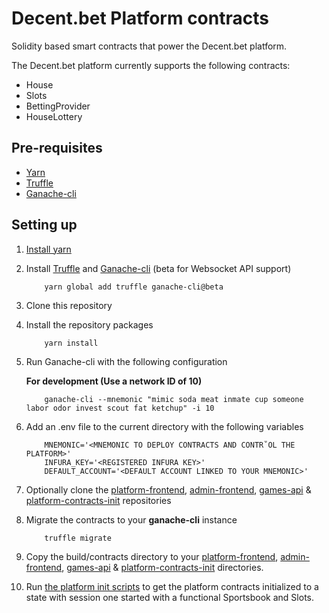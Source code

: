 # Decent.bet Platform contracts

Solidity based smart contracts that power the Decent.bet platform. 

The Decent.bet platform currently supports the following contracts:

* House
* Slots
* BettingProvider
* HouseLottery

## Pre-requisites

* [Yarn](https://yarnpkg.com)
* [Truffle](https://github.com/trufflesuite/truffle)
* [Ganache-cli](https://github.com/trufflesuite/ganache-cli)

## Setting up

1. [Install yarn](https://yarnpkg.com/lang/en/docs/install/)

2. Install [Truffle](https://github.com/trufflesuite/truffle) and [Ganache-cli](https://github.com/trufflesuite/ganache-cli) (beta for Websocket API support)

    ```
        yarn global add truffle ganache-cli@beta
    ```

3. Clone this repository

4. Install the repository packages

    ```
        yarn install
    ```

5. Run Ganache-cli with the following configuration
    
    **For development (Use a network ID of 10)**
    ```
        ganache-cli --mnemonic "mimic soda meat inmate cup someone labor odor invest scout fat ketchup" -i 10
    ```
6. Add an .env file to the current directory with the following variables
   ```
       MNEMONIC='<MNEMONIC TO DEPLOY CONTRACTS AND CONTR˚OL THE PLATFORM>'
       INFURA_KEY='<REGISTERED INFURA KEY>'
       DEFAULT_ACCOUNT='<DEFAULT ACCOUNT LINKED TO YOUR MNEMONIC>'
   ```
       
7. Optionally clone the [platform-frontend](https://github.com/decent-bet/platform-frontend), 
   [admin-frontend](https://github.com/decent-bet/admin-frontend), [games-api](https://github.com/decent-bet/games-api) & [platform-contracts-init](https://github.com/decent-bet/platform-contracts-init) repositories

8. Migrate the contracts to your **ganache-cli** instance

    ```
        truffle migrate
    ```

9. Copy the build/contracts directory to your [platform-frontend](https://github.com/decent-bet/platform-frontend), 
   [admin-frontend](https://github.com/decent-bet/admin-frontend), [games-api](https://github.com/decent-bet/games-api) 
   & [platform-contracts-init](https://github.com/decent-bet/platform-contracts-init) directories.

10. Run [the platform init scripts](https://github.com/decent-bet/platform-contracts-init) to get the platform contracts initialized to a state with session one started with a functional Sportsbook and Slots.
